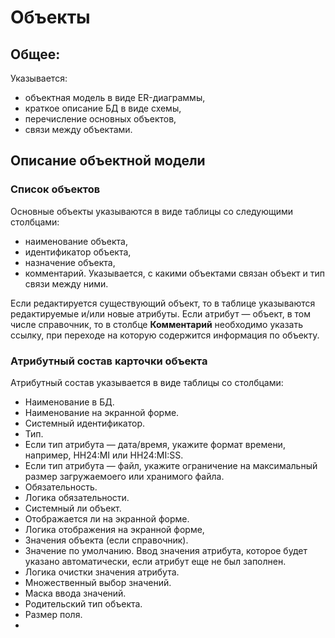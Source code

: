 # Объекты
## Общее:
Указывается:
* объектная модель в виде ER-диаграммы,
* краткое описание БД в виде схемы,
* перечисление основных объектов,
* связи между объектами.
## Описание объектной модели
### Список объектов
Основные объекты указываются в виде таблицы со следующими столбцами:
* наименование объекта,
* идентификатор объекта,
* назначение объекта,
* комментарий. Указывается, с какими объектами связан объект и тип связи между ними.
  
Если редактируется существующий объект, то в таблице указываются редактируемые и/или новые атрибуты. Если атрибут — объект, в том числе справочник, то в столбце **Комментарий** необходимо указать ссылку, при переходе на которую содержится информация по объекту.
### Атрибутный состав карточки объекта
Атрибутный состав указывается в виде таблицы со столбцами:
* Наименование в БД.
* Наименование на экранной форме.
* Системный идентификатор.
* Тип.
* Если тип атрибута — дата/время, укажите формат времени, например, HH24:MI или HH24:MI:SS.
* Если тип атрибута — файл, укажите ограничение на максимальный размер загружаемоего или хранимого файла.
* Обязательность.
* Логика обязательности.
* Системный ли объект.
* Отображается ли на экранной форме.
* Логика отображения на экранной форме,
* Значения объекта (если справочник).
* Значение по умолчанию. Ввод значения атрибута, которое будет указано автоматически, если атрибут еще не был заполнен.
* Логика очистки значения атрибута.
* Множественный выбор значений.
* Маска ввода значений.
* Родительский тип объекта.
* Размер поля.
* 

